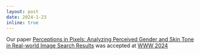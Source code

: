 ```yaml
---
layout: post
date: 2024-1-23
inline: true
---
```


Our paper [Perceptions in Pixels: Analyzing Perceived Gender and Skin Tone in Real-world Image Search Results](/assets/pdf/perceptions-in-pixels.pdf) was accepted at [WWW 2024](https://www2024.thewebconf.org/)